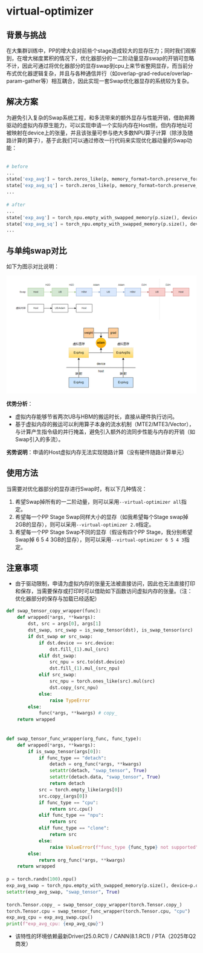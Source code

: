 # virtual-optimizer

## 背景与挑战

在大集群训练中，PP的增大会对前些个stage造成较大的显存压力；同时我们观察到，在增大梯度累积的情况下，优化器部分的一二阶动量显存swap的开销可忽略不计，因此可通过将优化器部分的显存swap到cpu上来节省整网显存，而当前分布式优化器逻辑复杂，并且与各种通信并行（如overlap-grad-reduce/overlap-param-gather等）相互耦合，因此实现一套Swap优化器显存的系统较为复杂。

## 解决方案
为避免引入复杂的Swap系统工程，和多流带来的额外显存与性能开销，借助昇腾驱动的虚拟内存原生能力，可以实现申请一个实际内存在Host侧，但内存地址可被映射在device上的张量，并且该张量可参与绝大多数NPU算子计算（除涉及随路计算的算子），基于此我们可以通过修改一行代码来实现优化器动量的Swap功能：

```python

# before
...
state['exp_avg'] = torch.zeros_like(p, memory_format=torch.preserve_format)
state['exp_avg_sq'] = torch.zeros_like(p, memory_format=torch.preserve_format)
...

# after
...
state['exp_avg'] = torch_npu.empty_with_swapped_memory(p.size(), device=p.device)
state['exp_avg_sq'] = torch_npu.empty_with_swapped_memory(p.size(), device=p.device)
...
```


## 与单纯swap对比

如下为图示对比说明：

![Alt text](../../sources/images/virtual-optimizer.png)

**优势分析**：
- 虚拟内存能够节省两次UB与HBM的搬运时长，直接从硬件执行访问。
- 基于虚拟内存的搬运可以利用算子本身的流水机制（MTE2/MTE3/Vector），与计算产生指令级的并行掩盖，避免引入额外的流同步性能与内存的开销（如Swap引入的多流）。

**劣势说明**：申请的Host虚拟内存无法实现随路计算（没有硬件随路计算单元） 


## 使用方法

当需要对优化器部分的显存进行Swap时，有以下几种情况：

1. 希望Swap掉所有的一二阶动量，则可以采用`--virtual-optimizer all`指定。
2. 希望每一个PP Stage Swap同样大小的显存（如我希望每个Stage swap掉2GB的显存），则可以采用`--virtual-optimizer 2.0`指定。
3. 希望每一个PP Stage Swap不同的显存（假设有四个PP Stage，我分别希望Swap掉 6 5 4 3GB的显存），则可以采用`--virtual-optimizer 6 5 4 3`指定。


## 注意事项

- 由于驱动限制，申请为虚拟内存的张量无法被直接访问，因此也无法直接打印和保存，当需要保存或打印时可以借助如下函数访问虚拟内存的张量。（注：优化器部分的保存与加载已经适配）

```python
def swap_tensor_copy_wrapper(func):
    def wrapped(*args, **kwargs):
        dst, src = args[0], args[1]
        dst_swap, src_swap = is_swap_tensor(dst), is_swap_tensor(src)
        if dst_swap or src_swap:
            if dst.device == src.device:
                dst.fill_(1).mul_(src)
            elif dst_swap:
                src_npu = src.to(dst.device)
                dst.fill_(1).mul_(src_npu)
            elif src_swap:
                src_npu = torch.ones_like(src).mul(src)
                dst.copy_(src_npu)
            else:
                raise TypeError
        else:
            func(*args, **kwargs) # copy_
    return wrapped
 
 
def swap_tensor_func_wrapper(org_func, func_type):
    def wrapped(*args, **kwargs):
        if is_swap_tensor(args[0]):
            if func_type == "detach":
                detach = org_func(*args, **kwargs)
                setattr(detach, "swap_tensor", True)
                setattr(detach.data, "swap_tensor", True)
                return detach
            src = torch.empty_like(args[0])
            src.copy_(args[0])
            if func_type == "cpu":
                return src.cpu()
            elif func_type == "npu":
                return src
            elif func_type == "clone":
                return src
            else:
                raise ValueError(f"func_type {func_type} not supported")
        else:
            return org_func(*args, **kwargs)
    return wrapped

p = torch.randn(100).npu()
exp_avg_swap = torch_npu.empty_with_swapped_memory(p.size(), device=p.device)
setattr(exp_avg_swap, "swap_tensor", True)

torch.Tensor.copy_ = swap_tensor_copy_wrapper(torch.Tensor.copy_)
torch.Tensor.cpu = swap_tensor_func_wrapper(torch.Tensor.cpu, "cpu")
exp_avg_cpu = exp_avg_swap.cpu()
print(f"exp_avg_cpu: {exp_avg_cpu}")
```

- 该特性的环境依赖最新Driver(25.0.RC1) / CANN(8.1.RC1) / PTA（2025年Q2商发）
